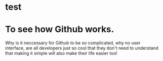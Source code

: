 test
====
<html>
<style>

heading{color:green;}

</style>

<body>
<h1 class="heading">To see how Github works.</h1>


<p>Why is it neccessary for Github to be so complicated, why no user interface, are all developers
just so cool that they don't need to understand that making it simple will also make their life
easier too!</p>
</body>
</html>

